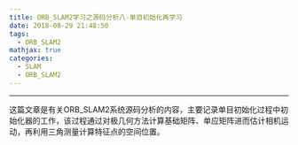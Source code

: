 ```yaml
---
title: ORB_SLAM2学习之源码分析八-单目初始化再学习
date: 2018-08-29 21:48:50
tags: 
  - ORB_SLAM2
mathjax: true
categories: 
  - SLAM
  - ORB_SLAM2
---
```


---

这篇文章是有关ORB_SLAM2系统源码分析的内容，主要记录单目初始化过程中初始化器的工作，该过程通过对极几何方法计算基础矩阵、单应矩阵进而估计相机运动，再利用三角测量计算特征点的空间位置。

<!--more--->



